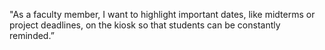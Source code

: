 
"As a faculty member, I want to highlight important dates, like midterms or project deadlines, on the kiosk so that students can be constantly reminded.”